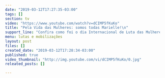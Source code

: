 ```yaml
---
date: "2019-03-12T17:27:35-03:00"
tags: []
section: tv
video: "https://www.youtube.com/watch?v=dCIMP5fKuKo"
title: "Pela Vida das Mulheres: somos todas Marielle!\n"
support_line: "Confira como foi o dia Internacional de Luta das Mulheres em São Paulo "
menu: lutas e mobilizações
layout: post
files: []
created_date: "2019-03-12T17:28:34-03:00"
published: true
video_thumbnail: "http://img.youtube.com/vi/dCIMP5fKuKo/0.jpg"
releated_posts: []

---
```

